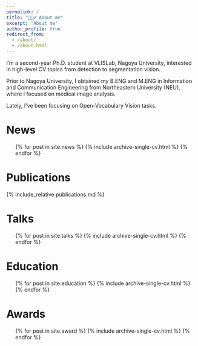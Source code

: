```yaml
---
permalink: /
title: "🙋🏻‍♂️ About me"
excerpt: "About me"
author_profile: true
redirect_from: 
  - /about/
  - /about.html
---
```


I’m a second-year Ph.D. student at VLISLab, Nagoya University, interested in high-level CV topics from detection to segmentation vision.

Prior to Nagoya University, I obtained my B.ENG and M.ENG in Information and Communication Engineering from Northeastern University (NEU), where I focused on medical image analysis.

Lately, I’ve been focusing on Open-Vocabulary Vision tasks.


News
======
  <ul>{% for post in site.news %}
    {% include archive-single-cv.html %}
  {% endfor %}</ul>


Publications
======
  {% include_relative publications.md %}



Talks
======
  <ul>{% for post in site.talks %}
    {% include archive-single-cv.html %}
  {% endfor %}</ul>

Education
======
  <ul>{% for post in site.education %}
    {% include archive-single-cv.html %}
  {% endfor %}</ul>

Awards
======
  <ul>{% for post in site.award %}
    {% include archive-single-cv.html %}
  {% endfor %}</ul>
